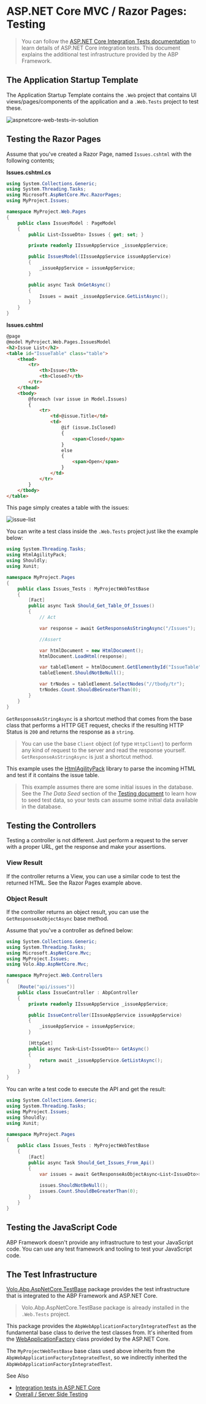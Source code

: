 # ASP.NET Core MVC / Razor Pages: Testing

> You can follow the [ASP.NET Core Integration Tests documentation](https://docs.microsoft.com/en-us/aspnet/core/test/integration-tests) to learn details of ASP.NET Core integration tests. This document explains the additional test infrastructure provided by the ABP Framework.

## The Application Startup Template

The Application Startup Template contains the `.Web` project that contains UI views/pages/components of the application and a `.Web.Tests` project to test these.

![aspnetcore-web-tests-in-solution](../../../images/aspnetcore-web-tests-in-solution.png)

## Testing the Razor Pages

Assume that you've created a Razor Page, named `Issues.cshtml` with the following contents;

**Issues.cshtml.cs**

````csharp
using System.Collections.Generic;
using System.Threading.Tasks;
using Microsoft.AspNetCore.Mvc.RazorPages;
using MyProject.Issues;

namespace MyProject.Web.Pages
{
    public class IssuesModel : PageModel
    {
        public List<IssueDto> Issues { get; set; }

        private readonly IIssueAppService _issueAppService;

        public IssuesModel(IIssueAppService issueAppService)
        {
            _issueAppService = issueAppService;
        }

        public async Task OnGetAsync()
        {
            Issues = await _issueAppService.GetListAsync();
        }
    }
}
````

**Issues.cshtml**

````html
@page
@model MyProject.Web.Pages.IssuesModel
<h2>Issue List</h2>
<table id="IssueTable" class="table">
    <thead>
        <tr>
            <th>Issue</th>
            <th>Closed?</th>
        </tr>
    </thead>
    <tbody>
        @foreach (var issue in Model.Issues)
        {
            <tr>
                <td>@issue.Title</td>
                <td>
                    @if (issue.IsClosed)
                    {
                        <span>Closed</span>
                    }
                    else
                    {
                        <span>Open</span>
                    }
                </td>
            </tr>
        }
    </tbody>
</table>
````

This page simply creates a table with the issues:

![issue-list](../../../images/issue-list.png)

You can write a test class inside the `.Web.Tests` project just like the example below:

````csharp
using System.Threading.Tasks;
using HtmlAgilityPack;
using Shouldly;
using Xunit;

namespace MyProject.Pages
{
    public class Issues_Tests : MyProjectWebTestBase
    {
        [Fact]
        public async Task Should_Get_Table_Of_Issues()
        {
            // Act

            var response = await GetResponseAsStringAsync("/Issues");

            //Assert

            var htmlDocument = new HtmlDocument();
            htmlDocument.LoadHtml(response);

            var tableElement = htmlDocument.GetElementbyId("IssueTable");
            tableElement.ShouldNotBeNull();

            var trNodes = tableElement.SelectNodes("//tbody/tr");
            trNodes.Count.ShouldBeGreaterThan(0);
        }
    }
}
````

`GetResponseAsStringAsync` is a shortcut method that comes from the base class that performs a HTTP GET request, checks if the resulting HTTP Status is `200` and returns the response as a `string`.

> You can use the base `Client` object (of type `HttpClient`) to perform any kind of request to the server and read the response yourself. `GetResponseAsStringAsync` is just a shortcut method.

This example uses the [HtmlAgilityPack](https://html-agility-pack.net/) library to parse the incoming HTML and test if it contains the issue table.

> This example assumes there are some initial issues in the database. See the *The Data Seed* section of the [Testing document](../../../testing/overall.md) to learn how to seed test data, so your tests can assume some initial data available in the database.

## Testing the Controllers

Testing a controller is not different. Just perform a request to the server with a proper URL, get the response and make your assertions.

### View Result

If the controller returns a View, you can use a similar code to test the returned HTML. See the Razor Pages example above.

### Object Result

If the controller returns an object result, you can use the `GetResponseAsObjectAsync` base method. 

Assume that you've a controller as defined below:

````csharp
using System.Collections.Generic;
using System.Threading.Tasks;
using Microsoft.AspNetCore.Mvc;
using MyProject.Issues;
using Volo.Abp.AspNetCore.Mvc;

namespace MyProject.Web.Controllers
{
    [Route("api/issues")]
    public class IssueController : AbpController
    {
        private readonly IIssueAppService _issueAppService;

        public IssueController(IIssueAppService issueAppService)
        {
            _issueAppService = issueAppService;
        }

        [HttpGet]
        public async Task<List<IssueDto>> GetAsync()
        {
            return await _issueAppService.GetListAsync();
        }
    }
}
````

You can write a test code to execute the API and get the result:

````csharp
using System.Collections.Generic;
using System.Threading.Tasks;
using MyProject.Issues;
using Shouldly;
using Xunit;

namespace MyProject.Pages
{
    public class Issues_Tests : MyProjectWebTestBase
    {
        [Fact]
        public async Task Should_Get_Issues_From_Api()
        {
            var issues = await GetResponseAsObjectAsync<List<IssueDto>>("/api/issues");
            
            issues.ShouldNotBeNull();
            issues.Count.ShouldBeGreaterThan(0);
        }
    }
}
````

## Testing the JavaScript Code

ABP Framework doesn't provide any infrastructure to test your JavaScript code. You can use any test framework and tooling to test your JavaScript code.

## The Test Infrastructure

[Volo.Abp.AspNetCore.TestBase](https://www.nuget.org/packages/Volo.Abp.AspNetCore.TestBase) package provides the test infrastructure that is integrated to the ABP Framework and ASP.NET Core.

> Volo.Abp.AspNetCore.TestBase package is already installed in the `.Web.Tests` project.

This package provides the `AbpWebApplicationFactoryIntegratedTest` as the fundamental base class to derive the test classes from.  It's inherited from the [WebApplicationFactory](https://learn.microsoft.com/en-us/aspnet/core/test/integration-tests) class provided by the ASP.NET Core.

The `MyProjectWebTestBase` base class used above inherits from the `AbpWebApplicationFactoryIntegratedTest`, so we indirectly inherited the `AbpWebApplicationFactoryIntegratedTest`.

See Also
* [Integration tests in ASP.NET Core](https://learn.microsoft.com/en-us/aspnet/core/test/integration-tests)
* [Overall / Server Side Testing](../../../testing/overall.md)